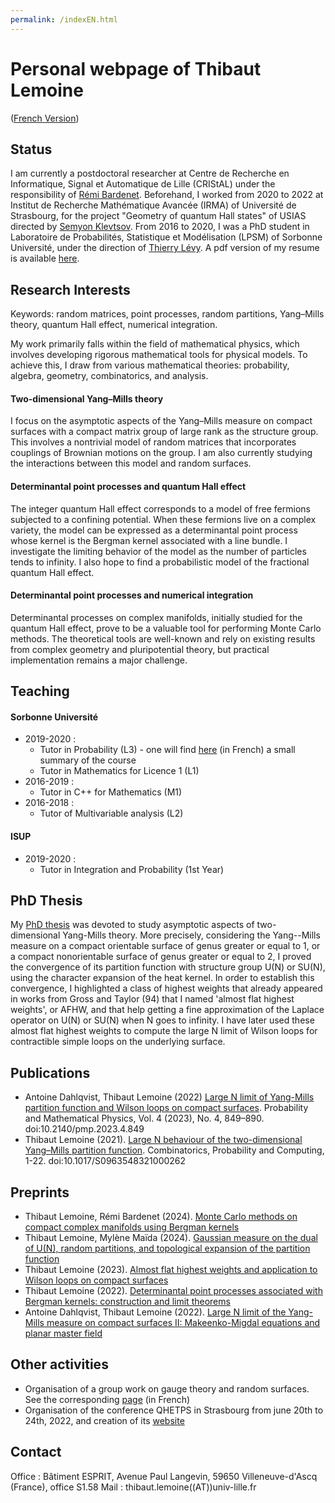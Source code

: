 ```yaml
---
permalink: /indexEN.html
---
```


# Personal webpage of Thibaut Lemoine

([French Version](https://thibaut-lemoine.github.io/index.html))

## Status

I am currently a postdoctoral researcher at Centre de Recherche en Informatique, Signal et Automatique de Lille (CRIStAL) under the responsibility of [Rémi Bardenet](https://rbardenet.github.io/). Beforehand, I worked from 2020 to 2022 at Institut de Recherche Mathématique Avancée (IRMA) of Université de Strasbourg, for the project "Geometry of quantum Hall states" of USIAS directed by [Semyon Klevtsov](https://irma.math.unistra.fr/~klevtsov/). From 2016 to 2020, I was a PhD student in Laboratoire de Probabilités, Statistique et Modélisation (LPSM) of Sorbonne Université, under the direction of [Thierry Lévy](https://www.lpsm.paris/users/levyt/index). A pdf version of my resume is available [here](/CV_EN.pdf).

## Research Interests

Keywords: random matrices, point processes, random partitions, Yang–Mills theory, quantum Hall effect, numerical integration.

My work primarily falls within the field of mathematical physics, which involves developing rigorous mathematical tools for physical models. To achieve this, I draw from various mathematical theories: probability, algebra, geometry, combinatorics, and analysis.

#### Two-dimensional Yang–Mills theory

I focus on the asymptotic aspects of the Yang–Mills measure on compact surfaces with a compact matrix group of large rank as the structure group. This involves a nontrivial model of random matrices that incorporates couplings of Brownian motions on the group. I am also currently studying the interactions between this model and random surfaces.

#### Determinantal point processes and quantum Hall effect

The integer quantum Hall effect corresponds to a model of free fermions subjected to a confining potential. When these fermions live on a complex variety, the model can be expressed as a determinantal point process whose kernel is the Bergman kernel associated with a line bundle. I investigate the limiting behavior of the model as the number of particles tends to infinity. I also hope to find a probabilistic model of the fractional quantum Hall effect.

#### Determinantal point processes and numerical integration

Determinantal processes on complex manifolds, initially studied for the quantum Hall effect, prove to be a valuable tool for performing Monte Carlo methods. The theoretical tools are well-known and rely on existing results from complex geometry and pluripotential theory, but practical implementation remains a major challenge.

## Teaching

#### Sorbonne Université

- 2019-2020 :
  - Tutor in Probability (L3) - one will find [here](/Synthese_Cours_290.pdf) (in French) a small summary of the course
  - Tutor in Mathematics for Licence 1 (L1)
- 2016-2019 :
  - Tutor in C++ for Mathematics (M1)
- 2016-2018 :
  - Tutor of Multivariable analysis (L2)

#### ISUP

- 2019-2020 :
  - Tutor in Integration and Probability (1st Year)

## PhD Thesis

My [PhD thesis](https://tel.archives-ouvertes.fr/tel-03096870v1) was devoted to study asymptotic aspects of two-dimensional Yang-Mills theory. More precisely, considering the Yang--Mills measure on a compact orientable surface of genus greater or equal to 1, or a compact nonorientable surface of genus greater or equal to 2, I proved the convergence of its partition function with structure group U(N) or SU(N), using the character expansion of the heat kernel. In order to establish this convergence, I highlighted a class of highest weights that already appeared in works from Gross and Taylor (94) that I named 'almost flat highest weights', or AFHW, and that help getting a fine approximation of the Laplace operator on U(N) or SU(N) when N goes to infinity. I have later used these almost flat highest weights to compute the large N limit of Wilson loops for contractible simple loops on the underlying surface.

## Publications

- Antoine Dahlqvist, Thibaut Lemoine (2022) [Large N limit of Yang-Mills partition function and Wilson loops on compact surfaces](https://msp.org/pmp/2023/4-4/p03.xhtml). Probability and Mathematical Physics, Vol. 4 (2023), No. 4, 849–890. doi:10.2140/pmp.2023.4.849
- Thibaut Lemoine (2021). [Large N behaviour of the two-dimensional Yang–Mills partition function](https://www.cambridge.org/core/journals/combinatorics-probability-and-computing/article/abs/large-n-behaviour-of-the-twodimensional-yangmills-partition-function/68E2F00A42AF7D162D81879A8E80B664). Combinatorics, Probability and Computing, 1-22. doi:10.1017/S0963548321000262

## Preprints

- Thibaut Lemoine, Rémi Bardenet (2024). [Monte Carlo methods on compact complex manifolds using Bergman kernels](https://hal.science/hal-04575374)
- Thibaut Lemoine, Mylène Maïda (2024). [Gaussian measure on the dual of U(N), random partitions, and topological expansion of the partition function](https://arxiv.org/abs/2405.08393)
- Thibaut Lemoine (2023). [Almost flat highest weights and application to Wilson loops on compact surfaces](https://arxiv.org/abs/2303.11286)
- Thibaut Lemoine (2022). [Determinantal point processes associated with Bergman kernels: construction and limit theorems](https://arxiv.org/abs/2211.06955)
- Antoine Dahlqvist, Thibaut Lemoine (2022). [Large N limit of the Yang-Mills measure on compact surfaces II: Makeenko-Migdal equations and planar master field](https://arxiv.org/abs/2201.05886)

## Other activities

- Organisation of a group work on gauge theory and random surfaces. See the corresponding [page](/gt_2023.html) (in French)
- Organisation of the conference QHETPS in Strasbourg from june 20th to 24th, 2022, and creation of its [website](https://qhetps.pages.math.unistra.fr/)

## Contact

Office : Bâtiment ESPRIT, Avenue Paul Langevin, 59650 Villeneuve-d'Ascq (France), office S1.58
Mail : thibaut.lemoine((AT))univ-lille.fr
